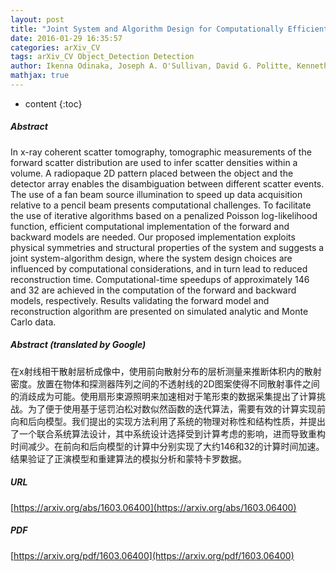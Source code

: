 ```yaml
---
layout: post
title: "Joint System and Algorithm Design for Computationally Efficient Fan Beam Coded Aperture X-ray Coherent Scatter Imaging"
date: 2016-01-29 16:35:57
categories: arXiv_CV
tags: arXiv_CV Object_Detection Detection
author: Ikenna Odinaka, Joseph A. O'Sullivan, David G. Politte, Kenneth P. MacCabe, Yan Kaganovsky, Joel A. Greenberg, Manu Lakshmanan, Kalyani Krishnamurthy, Anuj Kapadia, Lawrence Carin, David J. Brady
mathjax: true
---
```


* content
{:toc}

##### Abstract
In x-ray coherent scatter tomography, tomographic measurements of the forward scatter distribution are used to infer scatter densities within a volume. A radiopaque 2D pattern placed between the object and the detector array enables the disambiguation between different scatter events. The use of a fan beam source illumination to speed up data acquisition relative to a pencil beam presents computational challenges. To facilitate the use of iterative algorithms based on a penalized Poisson log-likelihood function, efficient computational implementation of the forward and backward models are needed. Our proposed implementation exploits physical symmetries and structural properties of the system and suggests a joint system-algorithm design, where the system design choices are influenced by computational considerations, and in turn lead to reduced reconstruction time. Computational-time speedups of approximately 146 and 32 are achieved in the computation of the forward and backward models, respectively. Results validating the forward model and reconstruction algorithm are presented on simulated analytic and Monte Carlo data.

##### Abstract (translated by Google)
在x射线相干散射层析成像中，使用前向散射分布的层析测量来推断体积内的散射密度。放置在物体和探测器阵列之间的不透射线的2D图案使得不同散射事件之间的消歧成为可能。使用扇形束源照明来加速相对于笔形束的数据采集提出了计算挑战。为了便于使用基于惩罚泊松对数似然函数的迭代算法，需要有效的计算实现前向和后向模型。我们提出的实现方法利用了系统的物理对称性和结构性质，并提出了一个联合系统算法设计，其中系统设计选择受到计算考虑的影响，进而导致重构时间减少。在前向和后向模型的计算中分别实现了大约146和32的计算时间加速。结果验证了正演模型和重建算法的模拟分析和蒙特卡罗数据。

##### URL
[https://arxiv.org/abs/1603.06400](https://arxiv.org/abs/1603.06400)

##### PDF
[https://arxiv.org/pdf/1603.06400](https://arxiv.org/pdf/1603.06400)

